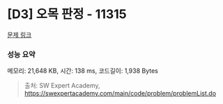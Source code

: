# [D3] 오목 판정 - 11315 

[문제 링크](https://swexpertacademy.com/main/code/problem/problemDetail.do?contestProbId=AXaSUPYqPYMDFASQ) 

### 성능 요약

메모리: 21,648 KB, 시간: 138 ms, 코드길이: 1,938 Bytes



> 출처: SW Expert Academy, https://swexpertacademy.com/main/code/problem/problemList.do